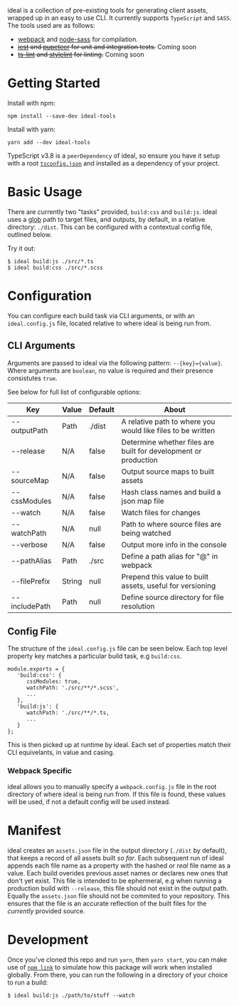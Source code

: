 ideal is a collection of pre-existing tools for generating client assets, wrapped up in an easy to use CLI. It currently supports `TypeScript` and `SASS`. The tools used are as follows:

-  [webpack](https://webpack.js.org/) and [node-sass](https://github.com/sass/node-sass) for compilation.
-  ~~[jest](https://jestjs.io/) and [pupeteer](https://pptr.dev/) for unit and integration tests.~~ Coming soon
-  ~~[ts-lint](https://palantir.github.io/tslint/) and [stylelint](https://stylelint.io/) for linting.~~ Coming soon

# Getting Started

Install with npm:

```
npm install --save-dev ideal-tools
```

Install with yarn:

```
yarn add --dev ideal-tools
```

TypeScript v3.8 is a `peerDependency` of ideal, so ensure you have it setup with a root [`tsconfig.json`](https://www.typescriptlang.org/docs/handbook/tsconfig-json.html) and installed as a dependency of your project.

# Basic Usage

There are currently two "tasks" provided, `build:css` and `build:js`. ideal uses a [glob](https://www.npmjs.com/package/glob) path to target files, and outputs, by default, in a relative directory: `./dist`. This can be configured with a contextual config file, outlined below.

Try it out:

```
$ ideal build:js ./src/*.ts
$ ideal build:css ./src/*.scss
```

# Configuration

You can configure each build task via CLI arguments, or with an `ideal.config.js` file, located relative to where ideal is being run from.

## CLI Arguments

Arguments are passed to ideal via the following pattern: `--{key}={value}`. Where arguments are `boolean`, no value is required and their presence consistutes `true`.

See below for full list of configurable options:

| Key           | Value  | Default | About                                                           |
| ------------- | ------ | ------- | --------------------------------------------------------------- |
| --outputPath  | Path   | ./dist  | A relative path to where you would like files to be written     |
| --release     | N/A    | false   | Determine whether files are built for development or production |
| --sourceMap   | N/A    | false   | Output source maps to built assets                              |
| --cssModules  | N/A    | false   | Hash class names and build a json map file                      |
| --watch       | N/A    | false   | Watch files for changes                                         |
| --watchPath   | N/A    | null    | Path to where source files are being watched                    |
| --verbose     | N/A    | false   | Output more info in the console                                 |
| --pathAlias   | Path   | ./src   | Define a path alias for "@" in webpack                          |
| --filePrefix  | String | null    | Prepend this value to built assets, useful for versioning       |
| --includePath | Path   | null    | Define source directory for file resolution                     |

## Config File

The structure of the `ideal.config.js` file can be seen below. Each top level property key matches a particular build task, e.g `build:css`.

```
module.exports = {
   'build:css': {
      cssModules: true,
      watchPath: './src/**/*.scss',
      ...
   },
   'build:js': {
      watchPath: './src/**/*.ts,
      ...
   }
};
```

This is then picked up at runtime by ideal. Each set of properties match their CLI equivelants, in value and casing.

### Webpack Specific

ideal allows you to manually specify a `webpack.config.js` file in the root directory of where ideal is being run from. If this file is found, these values will be used, if not a default config will be used instead.

# Manifest

ideal creates an `assets.json` file in the output directory (`./dist` by default), that keeps a record of all assets built _so far_. Each subsequent run of ideal appends each file name as a property with the hashed or _real_ file name as a value. Each build overides previous asset names or declares new ones that don't yet exist. This file is intended to be ephermeral, e.g when running a production build with `--release`, this file should not exist in the output path. Equally the `assets.json` file should not be commited to your repository. This ensures that the file is an accurate reflection of the built files for the _currently_ provided source.

# Development

Once you've cloned this repo and run `yarn`, then `yarn start`, you can make use of [`npm link`](https://docs.npmjs.com/cli/link.html) to simulate how this package will work when installed globally. From there, you can run the following in a directory of your choice to run a build:

```
$ ideal build:js ./path/to/stuff --watch
```
